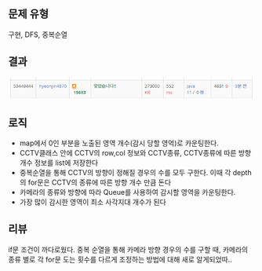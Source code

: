 ## 문제 유형
구현, DFS, 중복순열
## 결과
![img.png](img.png)
## 로직
- map에서 0인 부분을 노출된 영역 개수(감시 당할 영억)로 카운팅한다.
- CCTV클래스 안에 CCTV의 row,col 정보와 CCTV종류, CCTV종류에 따른 방향 개수 정보를 list에 저장한다
- 중복순열을 통해 CCTV의 방향이 정해질 경우의 수를 모두 구한다. 이때 각 depth의 for문은 CCTV의 종류에 따른 방향 개수 만큼 돈다
- 카메라의 종류와 방향에 따라 Queue를 사용하여 감시할 영역을 카운팅한다.
- 가장 많이 감시한 영역이 최소 사각지대 개수가 된다
## 리뷰
if문 조건이 까다로웠다.
중복 순열을 통해 카메라 방향 경우의 수를 구할 때, 카메라의 종류 별로 각 for문 도는 횟수를 다르게 조정하는 방법에 대해 새로 알게되었따..
